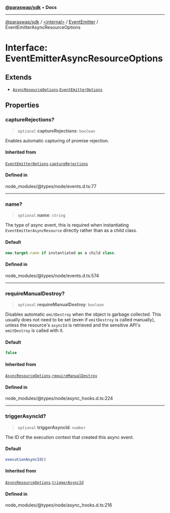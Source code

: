[**@paraswap/sdk**](../../../../README.md) • **Docs**

***

[@paraswap/sdk](../../../../globals.md) / [\<internal\>](../../../README.md) / [EventEmitter](../README.md) / EventEmitterAsyncResourceOptions

# Interface: EventEmitterAsyncResourceOptions

## Extends

- [`AsyncResourceOptions`](../../../interfaces/AsyncResourceOptions.md).[`EventEmitterOptions`](../../../interfaces/EventEmitterOptions.md)

## Properties

### captureRejections?

> `optional` **captureRejections**: `boolean`

Enables automatic capturing of promise rejection.

#### Inherited from

[`EventEmitterOptions`](../../../interfaces/EventEmitterOptions.md).[`captureRejections`](../../../interfaces/EventEmitterOptions.md#capturerejections)

#### Defined in

node\_modules/@types/node/events.d.ts:77

***

### name?

> `optional` **name**: `string`

The type of async event, this is required when instantiating `EventEmitterAsyncResource`
directly rather than as a child class.

#### Default

```ts
new.target.name if instantiated as a child class.
```

#### Defined in

node\_modules/@types/node/events.d.ts:574

***

### requireManualDestroy?

> `optional` **requireManualDestroy**: `boolean`

Disables automatic `emitDestroy` when the object is garbage collected.
This usually does not need to be set (even if `emitDestroy` is called
manually), unless the resource's `asyncId` is retrieved and the
sensitive API's `emitDestroy` is called with it.

#### Default

```ts
false
```

#### Inherited from

[`AsyncResourceOptions`](../../../interfaces/AsyncResourceOptions.md).[`requireManualDestroy`](../../../interfaces/AsyncResourceOptions.md#requiremanualdestroy)

#### Defined in

node\_modules/@types/node/async\_hooks.d.ts:224

***

### triggerAsyncId?

> `optional` **triggerAsyncId**: `number`

The ID of the execution context that created this async event.

#### Default

```ts
executionAsyncId()
```

#### Inherited from

[`AsyncResourceOptions`](../../../interfaces/AsyncResourceOptions.md).[`triggerAsyncId`](../../../interfaces/AsyncResourceOptions.md#triggerasyncid)

#### Defined in

node\_modules/@types/node/async\_hooks.d.ts:216

